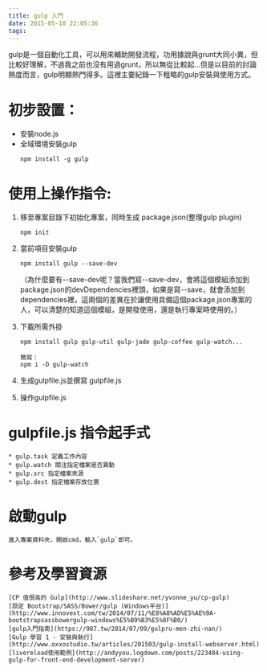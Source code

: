 ```yaml
---
title: gulp 入門
date: 2015-05-10 22:05:36
tags:
---
```

gulp是一個自動化工具，可以用來輔助開發流程，功用據說與grunt大同小異，但比較好理解，不過我之前也沒有用過grunt，所以無從比較起...但是以目前的討論熱度而言，gulp明顯熱門得多。這裡主要紀錄一下粗略的gulp安裝與使用方式。
<!--more-->

# 初步設置：
* 安裝node.js
* 全域環境安裝gulp
	```
	npm install -g gulp
	```

# 使用上操作指令:
1. 移至專案目錄下初始化專案，同時生成 package.json(整理gulp plugin)
	```
	npm init
	```
2. 當前項目安裝gulp
	```
	npm install gulp --save-dev
	```
	（為什麼要有--save-dev呢？當我們寫--save-dev，會將這個模組添加到package.json的devDependencies裡頭，如果是寫--save，就會添加到dependencies裡，這兩個的差異在於讓使用具備這個package.json專案的人，可以清楚的知道這個模組，是開發使用，還是執行專案時使用的。）

3. 下載所需外掛
	```
	npm install gulp gulp-util gulp-jade gulp-coffee gulp-watch...

	簡寫：
	npm i -D gulp-watch
	```
4. 生成gulpfile.js並撰寫 gulpfile.js
5. 操作gulpfile.js

# gulpfile.js 指令起手式
	* gulp.task 定義工作內容
	* gulp.watch 關注指定檔案是否異動
	* gulp.src 指定檔案來源
	* gulp.dest 指定檔案存放位置

# 啟動gulp
	進入專案資料夾，開啟cmd，輸入`gulp`即可。

# 參考及學習資源
	[CP 值很高的 Gulp](http://www.slideshare.net/yvonne_yu/cp-gulp)
	[設定 Bootstrap/SASS/Bower/gulp (Windows平台)](http://www.innovext.com/tw/2014/07/11/%E8%A8%AD%E5%AE%9A-bootstrapsassbowergulp-windows%E5%B9%B3%E5%8F%B0/)
	[gulp入門指南](https://987.tw/2014/07/09/gulpru-men-zhi-nan/)
	[Gulp 學習 1 - 安裝與執行](http://www.oxxostudio.tw/articles/201503/gulp-install-webserver.html)
	[livereload使用範例](http://andyyou.logdown.com/posts/223484-using-gulp-for-front-end-development-server)
